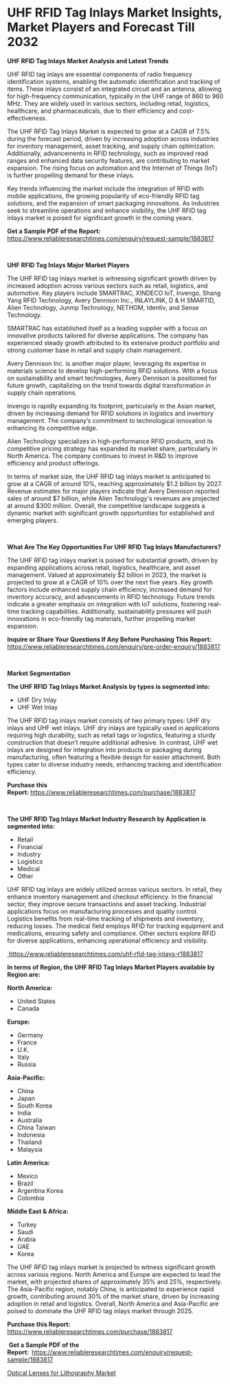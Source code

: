<p><h1>UHF RFID Tag Inlays Market Insights, Market Players and Forecast Till 2032</h1></p><p><strong>UHF RFID Tag Inlays Market Analysis and Latest Trends</strong></p>
<p><p>UHF RFID tag inlays are essential components of radio frequency identification systems, enabling the automatic identification and tracking of items. These inlays consist of an integrated circuit and an antenna, allowing for high-frequency communication, typically in the UHF range of 860 to 960 MHz. They are widely used in various sectors, including retail, logistics, healthcare, and pharmaceuticals, due to their efficiency and cost-effectiveness.</p><p>The UHF RFID Tag Inlays Market is expected to grow at a CAGR of 7.5% during the forecast period, driven by increasing adoption across industries for inventory management, asset tracking, and supply chain optimization. Additionally, advancements in RFID technology, such as improved read ranges and enhanced data security features, are contributing to market expansion. The rising focus on automation and the Internet of Things (IoT) is further propelling demand for these inlays.</p><p>Key trends influencing the market include the integration of RFID with mobile applications, the growing popularity of eco-friendly RFID tag solutions, and the expansion of smart packaging innovations. As industries seek to streamline operations and enhance visibility, the UHF RFID tag inlays market is poised for significant growth in the coming years.</p></p>
<p><strong>Get a Sample PDF of the Report:&nbsp;</strong> <a href="https://www.reliableresearchtimes.com/enquiry/request-sample/1883817?utm_campaign=3315&utm_medium=2&utm_source=Github&utm_content=ia&utm_term=07042025&utm_id=uhf-rfid-tag-inlays">https://www.reliableresearchtimes.com/enquiry/request-sample/1883817</a></p>
<p>&nbsp;</p>
<p><strong>UHF RFID Tag Inlays Major Market Players</strong></p>
<p><p>The UHF RFID tag inlays market is witnessing significant growth driven by increased adoption across various sectors such as retail, logistics, and automotive. Key players include SMARTRAC, XINDECO IoT, Invengo, Shang Yang RFID Technology, Avery Dennison Inc., INLAYLINK, D & H SMARTID, Alien Technology, Junmp Technology, NETHOM, Identiv, and Sense Technology.</p><p>SMARTRAC has established itself as a leading supplier with a focus on innovative products tailored for diverse applications. The company has experienced steady growth attributed to its extensive product portfolio and strong customer base in retail and supply chain management.</p><p>Avery Dennison Inc. is another major player, leveraging its expertise in materials science to develop high-performing RFID solutions. With a focus on sustainability and smart technologies, Avery Dennison is positioned for future growth, capitalizing on the trend towards digital transformation in supply chain operations.</p><p>Invengo is rapidly expanding its footprint, particularly in the Asian market, driven by increasing demand for RFID solutions in logistics and inventory management. The company’s commitment to technological innovation is enhancing its competitive edge.</p><p>Alien Technology specializes in high-performance RFID products, and its competitive pricing strategy has expanded its market share, particularly in North America. The company continues to invest in R&D to improve efficiency and product offerings.</p><p>In terms of market size, the UHF RFID tag inlays market is anticipated to grow at a CAGR of around 10%, reaching approximately $1.2 billion by 2027. Revenue estimates for major players indicate that Avery Dennison reported sales of around $7 billion, while Alien Technology's revenues are projected at around $300 million. Overall, the competitive landscape suggests a dynamic market with significant growth opportunities for established and emerging players.</p></p>
<p>&nbsp;</p>
<p><strong>What Are The Key Opportunities For UHF RFID Tag Inlays Manufacturers?</strong></p>
<p><p>The UHF RFID tag inlays market is poised for substantial growth, driven by expanding applications across retail, logistics, healthcare, and asset management. Valued at approximately $2 billion in 2023, the market is projected to grow at a CAGR of 10% over the next five years. Key growth factors include enhanced supply chain efficiency, increased demand for inventory accuracy, and advancements in RFID technology. Future trends indicate a greater emphasis on integration with IoT solutions, fostering real-time tracking capabilities. Additionally, sustainability pressures will push innovations in eco-friendly tag materials, further propelling market expansion.</p></p>
<p><strong>Inquire or Share Your Questions If Any Before Purchasing This Report:</strong> <a href="https://www.reliableresearchtimes.com/enquiry/pre-order-enquiry/1883817?utm_campaign=3315&utm_medium=2&utm_source=Github&utm_content=ia&utm_term=07042025&utm_id=uhf-rfid-tag-inlays">https://www.reliableresearchtimes.com/enquiry/pre-order-enquiry/1883817</a></p>
<p>&nbsp;</p>
<p><strong>Market Segmentation</strong></p>
<p><strong>The UHF RFID Tag Inlays Market Analysis by types is segmented into:</strong></p>
<p><ul><li>UHF Dry Inlay</li><li>UHF Wet Inlay</li></ul></p>
<p><p>The UHF RFID tag inlays market consists of two primary types: UHF dry inlays and UHF wet inlays. UHF dry inlays are typically used in applications requiring high durability, such as retail tags or logistics, featuring a sturdy construction that doesn’t require additional adhesive. In contrast, UHF wet inlays are designed for integration into products or packaging during manufacturing, often featuring a flexible design for easier attachment. Both types cater to diverse industry needs, enhancing tracking and identification efficiency.</p></p>
<p><strong>Purchase this Report:&nbsp;</strong><a href="https://www.reliableresearchtimes.com/purchase/1883817?utm_campaign=3315&utm_medium=2&utm_source=Github&utm_content=ia&utm_term=07042025&utm_id=uhf-rfid-tag-inlays">https://www.reliableresearchtimes.com/purchase/1883817</a></p>
<p>&nbsp;</p>
<p><strong>The UHF RFID Tag Inlays Market Industry Research by Application is segmented into:</strong></p>
<p><ul><li>Retail</li><li>Financial</li><li>Industry</li><li>Logistics</li><li>Medical</li><li>Other</li></ul></p>
<p><p>UHF RFID tag inlays are widely utilized across various sectors. In retail, they enhance inventory management and checkout efficiency. In the financial sector, they improve secure transactions and asset tracking. Industrial applications focus on manufacturing processes and quality control. Logistics benefits from real-time tracking of shipments and inventory, reducing losses. The medical field employs RFID for tracking equipment and medications, ensuring safety and compliance. Other sectors explore RFID for diverse applications, enhancing operational efficiency and visibility.</p></p>
<p><a href="https://www.reliableresearchtimes.com/uhf-rfid-tag-inlays-r1883817?utm_campaign=3315&utm_medium=2&utm_source=Github&utm_content=ia&utm_term=07042025&utm_id=uhf-rfid-tag-inlays">&nbsp;https://www.reliableresearchtimes.com/uhf-rfid-tag-inlays-r1883817</a></p>
<p><strong>In terms of Region, the UHF RFID Tag Inlays Market Players available by Region are:</strong></p>
<p>
    <p> <strong> North America: </strong>
        <ul>
            <li>United States</li>
            <li>Canada</li>
        </ul>
        </p> 
    <p> <strong> Europe: </strong>
        <ul>
            <li>Germany</li>
            <li>France</li>
            <li>U.K.</li>
            <li>Italy</li>
            <li>Russia</li>
        </ul>
        </p> 
    <p> <strong> Asia-Pacific: </strong>
        <ul>
            <li>China</li>
            <li>Japan</li>
            <li>South Korea</li>
            <li>India</li>
            <li>Australia</li>
            <li>China Taiwan</li>
            <li>Indonesia</li>
            <li>Thailand</li>
            <li>Malaysia</li>
        </ul>
        </p> 
    <p> <strong> Latin America: </strong>
        <ul>
            <li>Mexico</li>
            <li>Brazil</li>
            <li>Argentina Korea</li>
            <li>Colombia</li>
        </ul>
        </p> 
    <p> <strong> Middle East & Africa: </strong>
        <ul>
            <li>Turkey</li>
            <li>Saudi</li>
            <li>Arabia</li>
            <li>UAE</li>
            <li>Korea</li>
        </ul>
    </p>
    </p>
<p><p>The UHF RFID tag inlays market is projected to witness significant growth across various regions. North America and Europe are expected to lead the market, with projected shares of approximately 35% and 25%, respectively. The Asia-Pacific region, notably China, is anticipated to experience rapid growth, contributing around 30% of the market share, driven by increasing adoption in retail and logistics. Overall, North America and Asia-Pacific are poised to dominate the UHF RFID tag inlays market through 2025.</p></p>
<p><strong>Purchase this Report: </strong><a href="https://www.reliableresearchtimes.com/purchase/1883817?utm_campaign=3315&utm_medium=2&utm_source=Github&utm_content=ia&utm_term=07042025&utm_id=uhf-rfid-tag-inlays">https://www.reliableresearchtimes.com/purchase/1883817</a></p>
<p>&nbsp;<strong>Get a Sample PDF of the Report:&nbsp;&nbsp;</strong><a href="https://www.reliableresearchtimes.com/enquiry/request-sample/1883817?utm_campaign=3315&utm_medium=2&utm_source=Github&utm_content=ia&utm_term=07042025&utm_id=uhf-rfid-tag-inlays">https://www.reliableresearchtimes.com/enquiry/request-sample/1883817</a></p>
<p><strong></strong></p>
<p><p><a href="https://github.com/kolffmaris58/Market-Research-Report-List-1/blob/main/optical-lenses-for-lithography-market.md?utm_campaign=3315&utm_medium=2&utm_source=Github&utm_content=ia&utm_term=07042025&utm_id=uhf-rfid-tag-inlays">Optical Lenses for Lithography Market</a></p></p>